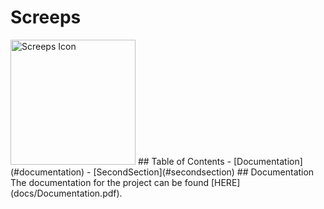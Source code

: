 # Screeps
  <img src="https://blog.screeps.com/2018/12/changelog-2018-12-14/logo.gif" alt="Screeps Icon" width="200px" title="Screeps Icon" />
## Table of Contents
- [Documentation](#documentation)
- [SecondSection](#secondsection)
## Documentation
The documentation for the project can be found [HERE](docs/Documentation.pdf).
